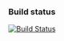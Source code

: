 ### Build status ###
[![Build Status](https://travis-ci.com/CoolnessSmartypants/CoolnessSmartypants.github.io.svg?branch=master)](https://travis-ci.com/CoolnessSmartypants/CoolnessSmartypants.github.io)
